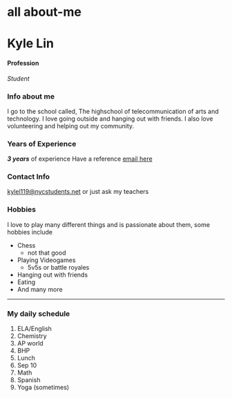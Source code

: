 # all about-me

# Kyle Lin

#### Profession
_Student_

### Info about me
I go to the school called, The highschool of telecommunication of arts and technology. I love going outside and hanging out with friends. I also love volunteering and helping out my community.

### Years of Experience
_**3 years**_ of experience
  Have a reference [email here](https://docs.google.com/document/d/1C5EUMwha2S5mQ9DNEyOtqr_S7OGabronr8rV_6CSNOs/edit)
### Contact Info
kylel119@nycstudents.net or just ask my teachers

### Hobbies
I love to play many different things and is passionate about them, some hobbies include

* Chess
  * not that good
* Playing Videogames
  * 5v5s or battle royales
* Hanging out with friends
* Eating
* And many more

---

### My daily schedule
1. ELA/English
2. Chemistry
3. AP world
4. BHP
5. Lunch
6. Sep 10
7. Math
8. Spanish
9. Yoga (sometimes)
